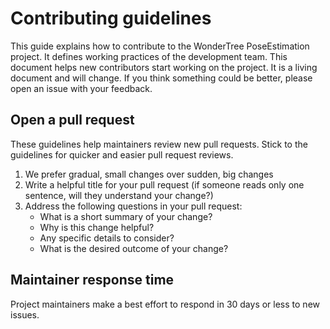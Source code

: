 # Contributing guidelines
This guide explains how to contribute to the WonderTree PoseEstimation project. It defines working practices of the development team. This document helps new contributors start working on the project. It is a living document and will change. If you think something could be better, please open an issue with your feedback.

## Open a pull request
These guidelines help maintainers review new pull requests. Stick to the guidelines for quicker and easier pull request reviews.

1. We prefer gradual, small changes over sudden, big changes
2. Write a helpful title for your pull request (if someone reads only one sentence, will they understand your change?)
3. Address the following questions in your pull request:
   - What is a short summary of your change?
   - Why is this change helpful?
   - Any specific details to consider?
   - What is the desired outcome of your change?
   
## Maintainer response time
Project maintainers make a best effort to respond in 30 days or less to new issues.
